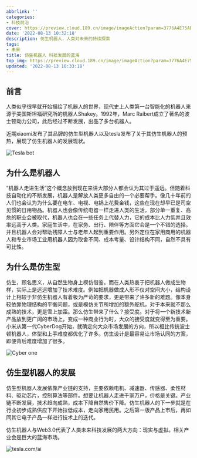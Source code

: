 ```yaml
---
abbrlink: ''
categories:
- 科技前沿
cover: https://preview.cloud.189.cn/image/imageAction?param=3776A4E75AD482ADE692E1EB3C691727F00C20A59CE5CC78F5DCF20C1B3F86DB57B020063ED1F3F77319551AEE3380EA6FF3EDB9AA971659ED944BB2B6406D7E672933FEE4FE54B7F37F5A1E87668EBA83FBCBC1A7A4953F493C66EF0C62B7EA860EC0DA63D97C93991CF9EE85207B91
date: '2022-08-13 10:32:18'
description: 仿生机器人，人类对未来的持续探索
tags:
- 未来
title: 仿生机器人 科技发展的蓝海
top_img: https://preview.cloud.189.cn/image/imageAction?param=3776A4E75AD482ADE692E1EB3C691727F00C20A59CE5CC78F5DCF20C1B3F86DB57B020063ED1F3F77319551AEE3380EA6FF3EDB9AA971659ED944BB2B6406D7E672933FEE4FE54B7F37F5A1E87668EBA83FBCBC1A7A4953F493C66EF0C62B7EA860EC0DA63D97C93991CF9EE85207B91
updated: '2022-08-13 10:33:18'
---
```

## 前言

人类似乎很早就开始描绘了机器人的世界，现代史上人类第一台智能化的机器人来源于美国斯坦福研究所的机器人Shakey。1992年，Marc Raibert成立了著名的波士顿动力公司，此后经过不断发展，出品了多台机器人。

近期xiaomi发布了其品牌的仿生型机器人以及tesla发布了关于其仿生机器人的预热，展现了仿生机器人的发展现状。

![Tesla bot](https://preview.cloud.189.cn/image/imageAction?param=931069E73B1A69ED0C870C5BF78D510D781D0FCA217F0B1FDFCDF3E68A2509E5C3C2DD24E31C1780ED4F3A5701D65A4E15B71649193D1842E575E19B9847A9A4A9015585C2124E855B76279FCF52ED2B69558A8CC1150E445D5C39BC4AA8211652898F494FB3DAB9C70470C71E1F2B77)

## 为什么是机器人

“机器人走进生活”这个概念放到现在来讲大部分人都会认为其过于遥远。但随着科技自动化的不断发展，机器人是解放人类更多自由的一个必要帮手。像几十年前的人们也会认为为什么要在电车、电视、电锅上花费金钱，这些在现在却早已是司空见惯的日用物品。机器人也会像传统电器一样走进人类的生活，部分单一重复、高危的职业会被取代，机器人也会在一些任务上代替人力，它的成本比人力低并且效率远高于人类。家庭生活中，在家务、出行、陪伴等方面它会是一个不错的选择。并且机器人会对帮助残障人士与老年人起到重要作用。另外定位在家用商用的机器人和专业市场工业用机器人因为取舍不同、成本考量、设计结构不同，自然不具有可比性。

## 为什么是仿生型

仿生，顾名思义，从自然生物身上模仿借鉴。而在人类热衷于把机器人做成生物样，实际上是远远增加了技术难度。例如把机器做成人形不仅对空间大小，结构设计上相较于非仿生机器人有着极为严苛的要求，更是带来了许多新的难题。像本身较依靠物理结构的平衡问题，或是模仿关节所增加的额外舵机，对于本来就不那么成熟的技术，更是雪上加霜。那么仿生带来了什么？接受度。对于将一个新技术新产品放到更广阔的市场上，变成一种商业行为时，大众的接受度就变得至为重要。小米从第一代CyberDog开始，就确定向大众市场发展的方向，所以相比传统波士顿机器人，体型和上手难度都优化了许多。仿生设计是最容易让市场认同的方案，即便背后难度增加了很多。

![Cyber one](https://preview.cloud.189.cn/image/imageAction?param=8A323EE50966A8C3F8C20E1DBDACA0642B6248AFE3E6F670CF90CDA848E44EB91849399B22A1FBF83D84D39447F033308DFB98B252B4AF2060A0FCFD80A9486C49E4BA118B009C561A3BAB6746A9F20ADC4E268652E07358509267A3C71C8670C4A11B44479BDACDB527280052A225E2)

## 仿生型机器人的发展

仿生型机器人发展依靠产业链的支持，主要依赖电机、减速器、传感器、柔性材料、驱动芯片，控制算法等部件。想要让机器人走进千家万户，价格是关键。产业链不断发展，技术趋向成熟，成本下降自然售价下降。仿生机器人的下一步就是在行业初步成熟供应下开始拉低成本，走向家用民用。之后第一版产品上市后，再如同其它电子产品一样进行技术上的迭代。

仿生机器人与Web3.0代表了人类未来科技发展的两大方向：现实与虚拟。相关产业会是巨大的蓝海市场。

![ tesla.com/ai](https://preview.cloud.189.cn/image/imageAction?param=7136EDA934444E5221833A373920A976CEE3B57B1A5CB3AF88070F9C0DF28CE0EC6890202BBBF419E51D6F88CE6B907DB87A3B8794D460E5913EB7FD04295C39F25DAA53FA7CAE1964E7FD81CB7E5ED19139EC5629229C3634A545856CAC7C5EAA79F85CC124ABEAB11930F7E580EBE8)

